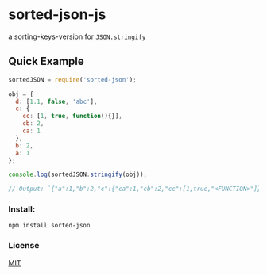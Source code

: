 # sorted-json-js
a sorting-keys-version for `JSON.stringify`

## Quick Example

```js
sortedJSON = require('sorted-json');

obj = {
  d: [1.1, false, 'abc'],
  c: {
    cc: [1, true, function(){}],
    cb: 2,
    ca: 1
  },
  b: 2,
  a: 1
};

console.log(sortedJSON.stringify(obj));

// Output: `{"a":1,"b":2,"c":{"ca":1,"cb":2,"cc":[1,true,"<FUNCTION>"]},"d":[1.1,false,"abc"]}`
```

### Install:
```shell
npm install sorted-json
```

### License
[MIT](LICENSE)

[downloads-image]: http://img.shields.io/npm/dm/sorted-json.svg

[npm-url]: https://npmjs.org/package/sorted-json
[npm-image]: http://img.shields.io/npm/v/sorted-json.svg
